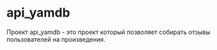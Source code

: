 # api_yamdb

Проект api_yamdb - это проект который позволяет собирать отзывы пользователей на произведения.